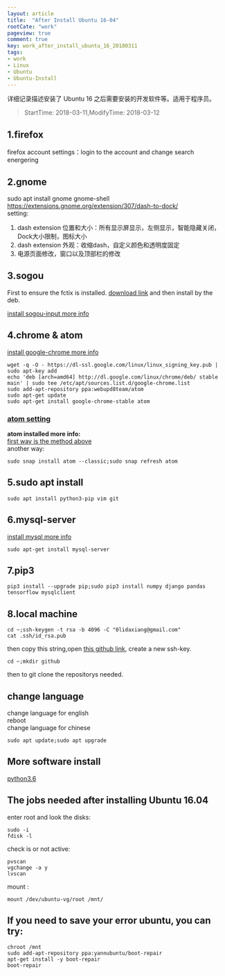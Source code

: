 ```yaml
---
layout: article
title:  "After Install Ubuntu 16-04"
rootCate: "work"
pageview: true
comment: true
key: work_after_install_ubuntu_16_20180311
tags:
- work
- Linux
- Ubuntu
- Ubuntu-Install
---
```


详细记录描述安装了 Ubuntu 16 之后需要安装的开发软件等。适用于程序员。
<!---more--->

> StartTime: 2018-03-11,ModifyTime: 2018-03-12


## 1.firefox
firefox account settings：login to the account and change search energering

## 2.gnome
sudo apt install gnome gnome-shell
https://extensions.gnome.org/extension/307/dash-to-dock/  
setting:  
1. dash extension 位置和大小：所有显示屏显示，左侧显示，智能隐藏关闭，Dock大小限制，图标大小
2. dash extension 外观：收缩dash，自定义颜色和透明度固定
3. 电源页面修改，窗口以及顶部栏的修改

## 3.sogou
First to ensure the fctix is installed. [download link](https://pinyin.sogou.com/linux/?r=pinyin)
 and then install by the deb.

[install sogou-input more info](http://blog.csdn.net/iamplane/article/details/70447517)

## 4.chrome & atom
[install google-chrome more info](https://askubuntu.com/questions/510056/how-to-install-google-chrome)
```
wget -q -O - https://dl-ssl.google.com/linux/linux_signing_key.pub | sudo apt-key add
echo 'deb [arch=amd64] http://dl.google.com/linux/chrome/deb/ stable main' | sudo tee /etc/apt/sources.list.d/google-chrome.list
sudo add-apt-repository ppa:webupd8team/atom  
sudo apt-get update
sudo apt-get install google-chrome-stable atom
```
### [atom setting](../tools/editor-tools.html)

**atom installed more info:**  
 [first way is the method above](http://tipsonubuntu.com/2016/08/05/install-atom-text-editor-ubuntu-16-04/)  
another way:  
```
sudo snap install atom --classic;sudo snap refresh atom
```

## 5.sudo apt install
```
sudo apt install python3-pip vim git
```

## 6.mysql-server
[install mysql more info](https://www.digitalocean.com/community/tutorials/how-to-install-mysql-on-ubuntu-16-04)
```
sudo apt-get install mysql-server
```

## 7.pip3
```
pip3 install --upgrade pip;sudo pip3 install numpy django pandas tensorflow mysqlclient
```

## 8.local machine
```
cd ~;ssh-keygen -t rsa -b 4096 -C "0lidaxiang@gmail.com"
cat .ssh/id_rsa.pub
```
then copy this string,open [this github link](https://github.com/settings/keys), create a new ssh-key.

```
cd ~;mkdir github
```
then to git clone the repositorys needed.

## change language
change language for english  
reboot  
change language for chinese  
```
sudo apt update;sudo apt upgrade
```

## More software install
[python3.6](http://blog.csdn.net/lzzyok/article/details/77413968)


## The jobs needed after installing Ubuntu 16.04
enter root and look the disks:
```
sudo -i
fdisk -l
```

check is or not active:
```
pvscan
vgchange -a y
lvscan
```

mount :
```
mount /dev/ubuntu-vg/root /mnt/
```

## If you need to save your error ubuntu, you can try:
```
chroot /mnt
sudo add-apt-repository ppa:yannubuntu/boot-repair
apt-get install -y boot-repair
boot-repair
```
